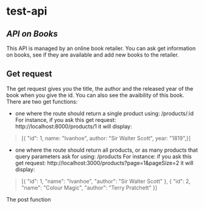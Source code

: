 # test-api

## _API on Books_

This API is managed by an online book retailer. You can ask get information on books, see if they are available and add new books to the retailer. 


## Get request 
The get request gives you the title, the author and the released year of the book when you give the id. You can also see the avaibility of this book.
There are two get functions: 
  - one where the route should return a single product using: /products/:id
For instance, if you ask this get request:    http://localhost:8000/products/1
it will display:
> [{
> "id": 1,
> name: "Ivanhoe",
> author: "Sir Walter Scott",
> year: "1819",}]

  - one where the route should return all products, or as many products that query parameters ask for using: /products
For instance: if you ask this get request:    http://localhost:3000/products?page=1&pageSize=2
it will display: 
> [{
>"id": 1,
> "name": "Ivanhoe",
> "author": "Sir Walter Scott"
>  },
> {
>  "id": 2,
>"name": "Colour Magic",
>"author": "Terry Pratchett"
>  }]
                    
                    
The post function 
